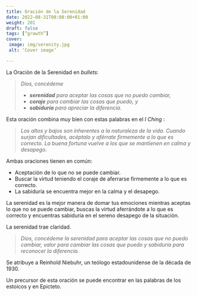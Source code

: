 ```yaml
---
title: Oración de la Serenidad
date: 2022–08-31T08:08:00+01:00
weight: 201
draft: false
tags: [“growth”]
cover:
 image: img/serenity.jpg
 alt: ‘Cover image’

---
```

La Oración de la Serenidad en *bullets*:

> *Dios, concédeme*
> - ***serenidad** para aceptar las cosas que no puedo cambiar,*
> - ***coraje** para cambiar las cosas que puedo, y*
> - ***sabiduría** para apreciar la diferencia.*

Esta oración combina muy bien con estas palabras en el *I Ching* :

> *Los altos y bajos son inherentes a la naturaleza de la vida.*
> *Cuando surjan dificultades, acéptalo y aférrate firmemente a lo que es correcto.*
> *La buena fortuna vuelve a los que se mantienen en calma y desapego*.

Ambas oraciones tienen en común:
- Aceptación de lo que no se puede cambiar.
- Buscar la virtud teniendo el coraje de aferrarse firmemente a lo que es correcto.
- La sabiduría se encuentra mejor en la calma y el desapego.

La serenidad es la mejor manera de domar tus emociones mientras aceptas lo que no se puede cambiar, buscas la virtud aferrándote a lo que es correcto y encuentras sabiduría en el sereno desapego de la situación.

La serenidad trae claridad.

> *Dios, concédeme la serenidad para aceptar las cosas que no puedo cambiar, valor para cambiar las cosas que puedo y sabiduría para reconocer la diferencia.*

Se atribuye a Reinhold Niebuhr, un teólogo estadounidense de la década de 1930.

Un precursor de esta oración se puede encontrar en las palabras de los estoicos y en Epicteto.